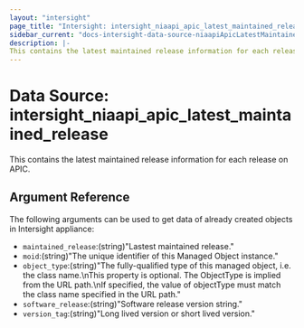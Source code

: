 ```yaml
---
layout: "intersight"
page_title: "Intersight: intersight_niaapi_apic_latest_maintained_release"
sidebar_current: "docs-intersight-data-source-niaapiApicLatestMaintainedRelease"
description: |-
This contains the latest maintained release information for each release on APIC.
---
```


# Data Source: intersight_niaapi_apic_latest_maintained_release
This contains the latest maintained release information for each release on APIC.
## Argument Reference
The following arguments can be used to get data of already created objects in Intersight appliance:
* `maintained_release`:(string)"Lastest maintained release."
* `moid`:(string)"The unique identifier of this Managed Object instance."
* `object_type`:(string)"The fully-qualified type of this managed object, i.e. the class name.\nThis property is optional. The ObjectType is implied from the URL path.\nIf specified, the value of objectType must match the class name specified in the URL path."
* `software_release`:(string)"Software release version string."
* `version_tag`:(string)"Long lived version or short lived version."

